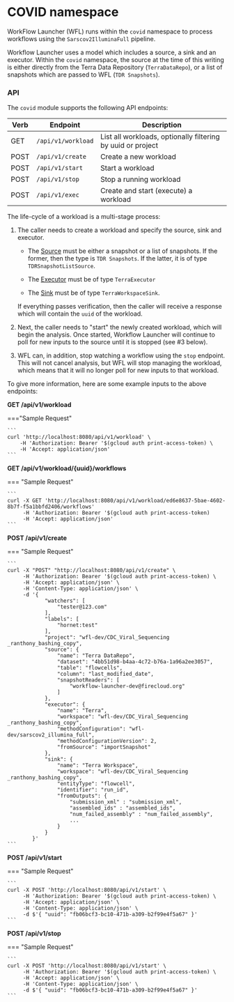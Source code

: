 # COVID namespace

WorkFlow Launcher (WFL) runs within the `covid` namespace to process workflows using the `Sarscov2IlluminaFull` pipeline. 

Workflow Launcher uses a model which includes a source, a sink and an executor. Within the `covid` namespace, the source at the time of this writing is either directly from the Terra Data Repository (`TerraDataRepo`), or a list of snapshots which are passed to WFL (`TDR Snapshots`). 

### API

The `covid` module supports the following API endpoints:

| Verb | Endpoint                            | Description                                                              |
|------|-------------------------------------|--------------------------------------------------------------------------|
| GET  | `/api/v1/workload`                  | List all workloads, optionally filtering by uuid or project              |
| POST | `/api/v1/create`                    | Create a new workload                                                    |
| POST | `/api/v1/start`                     | Start a workload                                                         |
| POST | `/api/v1/stop`                      | Stop a running workload                                                  |
| POST | `/api/v1/exec`                      | Create and start (execute) a workload                                    |

The life-cycle of a workload is a multi-stage process:

1. The caller needs to create a workload and specify the source, sink and executor.

    - The [Source](./source.md) must be either a snapshot or a list of snapshots. If the former, then the type is `TDR Snapshots`. If the latter, it is of type `TDRSnapshotListSource`.
     
    - The [Executor](./executor.md) must be of type `TerraExecutor`
     
    - The [Sink](./sink.md) must be of type `TerraWorkspaceSink`. 
      
    If everything passes verification, then the caller will receive a response which will contain the `uuid` of the workload.
   
2. Next, the caller needs to "start" the newly created workload, which will begin the analysis. Once started, Workflow Launcher will continue to poll for new inputs to the source until it is stopped (see #3 below).
   
3. WFL can, in addition, stop watching a workflow using the `stop` endpoint. This will not cancel analysis, but WFL will stop managing the workload, which means that it will no longer poll for new inputs to that workload.

To give more information, here are some example inputs to the above endpoints:

**GET /api/v1/workload**

==="Sample Request"

    ```
    curl 'http://localhost:8080/api/v1/workload' \
        -H 'Authorization: Bearer '$(gcloud auth print-access-token) \
        -H 'Accept: application/json'
    ```

**GET /api/v1/workload/{uuid}/workflows**

=== "Sample Request"

    ```
    curl -X GET 'http://localhost:8080/api/v1/workload/ed6e8637-5bae-4602-8b7f-f5a1bbfd2406/workflows' 
         -H 'Authorization: Bearer '$(gcloud auth print-access-token)      
         -H 'Accept: application/json'
    ```

**POST /api/v1/create**

=== "Sample Request"

    ```
    curl -X "POST" "http://localhost:8080/api/v1/create" \
         -H 'Authorization: Bearer '$(gcloud auth print-access-token) \
         -H 'Accept: application/json' \
         -H 'Content-Type: application/json' \
         -d '{
                "watchers": [
                    "tester@123.com"
                ],
                "labels": [
                    "hornet:test"
                ],
                "project": "wfl-dev/CDC_Viral_Sequencing _ranthony_bashing_copy",
                "source": {
                    "name": "Terra DataRepo",
                    "dataset": "4bb51d98-b4aa-4c72-b76a-1a96a2ee3057",
                    "table": "flowcells",
                    "column": "last_modified_date",
                    "snapshotReaders": [
                        "workflow-launcher-dev@firecloud.org"
                    ]
                },
                "executor": {
                    "name": "Terra",
                    "workspace": "wfl-dev/CDC_Viral_Sequencing _ranthony_bashing_copy",
                    "methodConfiguration": "wfl-dev/sarscov2_illumina_full",
                    "methodConfigurationVersion": 2,
                    "fromSource": "importSnapshot"
                },
                "sink": {
                    "name": "Terra Workspace",
                    "workspace": "wfl-dev/CDC_Viral_Sequencing _ranthony_bashing_copy",
                    "entityType": "flowcell",
                    "identifier": "run_id",
                    "fromOutputs": {
                        "submission_xml" : "submission_xml",
                        "assembled_ids" : "assembled_ids",
                        "num_failed_assembly" : "num_failed_assembly",
                        ...
                    }
                }
            }'
    ```

**POST /api/v1/start**

=== "Sample Request"

    ```
    curl -X POST 'http://localhost:8080/api/v1/start' \
         -H 'Authorization: Bearer '$(gcloud auth print-access-token) \
         -H 'Accept: application/json' \
         -H 'Content-Type: application/json' \
         -d $'{ "uuid": "fb06bcf3-bc10-471b-a309-b2f99e4f5a67" }'
    ```

**POST /api/v1/stop**

=== "Sample Request"

    ```
    curl -X POST 'http://localhost:8080/api/v1/start' \
         -H 'Authorization: Bearer '$(gcloud auth print-access-token) \
         -H 'Accept: application/json' \
         -H 'Content-Type: application/json' \
         -d $'{ "uuid": "fb06bcf3-bc10-471b-a309-b2f99e4f5a67" }'
    ```
